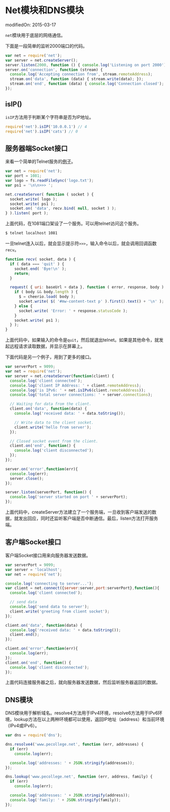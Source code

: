 
# Net模块和DNS模块
<!-- layout: page
category: nodejs
date: 2015-03-17
--> modifiedOn: 2015-03-17


`net`模块用于底层的网络通信。

下面是一段简单的监听2000端口的代码。

```javascript
var net = require('net');
var server = net.createServer();
server.listen(2000, function () { console.log('Listening on port 2000'); });
server.on('connection', function (stream) {
  console.log('Accepting connection from', stream.remoteAddress);
  stream.on('data', function (data) { stream.write(data); });
  stream.on('end', function (data) { console.log('Connection closed'); });
});
```

## isIP()

`isIP`方法用于判断某个字符串是否为IP地址。

```javascript
require('net').isIP('10.0.0.1') // 4
require('net').isIP('cats') // 0
```

## 服务器端Socket接口

来看一个简单的Telnet服务的[例子](https://gist.github.com/atdt/4037228)。

```javascript
var net = require('net');
var port = 1081;
var logo = fs.readFileSync('logo.txt');
var ps1 = '\n\n>>> ';

net.createServer( function ( socket ) {
  socket.write( logo );
  socket.write( ps1 );
  socket.on( 'data', recv.bind( null, socket ) );
} ).listen( port );
```

上面代码，在1081端口架设了一个服务。可以用telnet访问这个服务。

```bash
$ telnet localhost 1081
```

一旦telnet连入以后，就会显示提示符`>>>`，输入命令以后，就会调用回调函数`recv`。

```javascript
function recv( socket, data ) {
  if ( data === 'quit' ) {
    socket.end( 'Bye!\n' );
    return;
  }

  request( { uri: baseUrl + data }, function ( error, response, body ) {
    if ( body && body.length ) {
      $ = cheerio.load( body );
      socket.write( $( '#mw-content-text p' ).first().text() + '\n' );
    } else {
      socket.write( 'Error: ' + response.statusCode );
    }
    socket.write( ps1 );
  } );
}
```

上面代码中，如果输入的命令是`quit`，然后就退出telnet。如果是其他命令，就发起远程请求读取数据，并显示在屏幕上。

下面代码是另一个例子，用到了更多的接口。

```javascript
var serverPort = 9099;
var net = require('net');
var server = net.createServer(function(client) {
  console.log('client connected');
  console.log('client IP Address: ' + client.remoteAddress);
  console.log('is IPv6: ' + net.isIPv6(client.remoteAddress));
  console.log('total server connections: ' + server.connections);

  // Waiting for data from the client.
  client.on('data', function(data) {
    console.log('received data: ' + data.toString());

    // Write data to the client socket.
    client.write('hello from server');
  });

  // Closed socket event from the client.
  client.on('end', function() {
    console.log('client disconnected');
  });
});

server.on('error',function(err){
  console.log(err);
  server.close();
});

server.listen(serverPort, function() {
  console.log('server started on port ' + serverPort);
});
```

上面代码中，createServer方法建立了一个服务端，一旦收到客户端发送的数据，就发出回应，同时还监听客户端是否中断通信。最后，listen方法打开服务端。

## 客户端Socket接口

客户端Socket接口用来向服务器发送数据。

```javascript
var serverPort = 9099;
var server = 'localhost';
var net = require('net');

console.log('connecting to server...');
var client = net.connect({server:server,port:serverPort},function(){
  console.log('client connected');

  // send data
  console.log('send data to server');
  client.write('greeting from client socket');
});

client.on('data', function(data) {
  console.log('received data: ' + data.toString());
  client.end();
});

client.on('error',function(err){
  console.log(err);
});
client.on('end', function() {
  console.log('client disconnected');
});

```

上面代码连接服务器之后，就向服务器发送数据，然后监听服务器返回的数据。

## DNS模块

DNS模块用于解析域名。resolve4方法用于IPv4环境，resolve6方法用于IPv6环境，lookup方法在以上两种环境都可以使用，返回IP地址（address）和当前环境（IPv4或IPv6）。

```javascript
var dns = require('dns');

dns.resolve4('www.pecollege.net', function (err, addresses) {
  if (err)
    console.log(err);

  console.log('addresses: ' + JSON.stringify(addresses));
});

dns.lookup('www.pecollege.net', function (err, address, family) {
  if (err)
    console.log(err);

  console.log('addresses: ' + JSON.stringify(address));
  console.log('family: ' + JSON.stringify(family));
});
```
